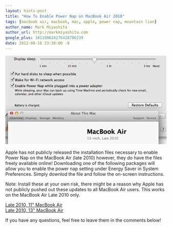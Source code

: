 ```yaml
---
layout: hints-post
title: "How To Enable Power Nap on MacBook Air 2010"
tags: [macbook air, macbook, mac, apple, power nap, mountain lion]
author_name: Mark Miyashita
author_url: http://markmiyashita.com
google_plus: 101180624276428786239
date: 2012-08-16 23:38:00 -8
---
```


<img class="clear blog-image-full-border" src="/images/power_nap.png" title="MacBook Air Power Nap">

Apple has not publicly released the installation files necessary to enable Power Nap on the MacBook Air (late 2010) however, they do have the files freely available online! Downloading one of the following packages will allow you to enable the power nap setting under Energy Saver in System Preferences. Simply downlod the file and follow the on-screen instructions.

Note: Install these at your own risk, there might be a reason why Apple has not publicly pushed out these updates to all MacBook Air users. This works on the MacBook Air Late 2010 only.

<a href="http://swcdn.apple.com/content/downloads/21/62/041-6202/bjbjgeh996zkek2kv17oxx7efn8119zzk6/2010MBA11.pkg">Late 2010, 11" MacBook Air</a><br />
<a href="http://swcdn.apple.com/content/downloads/21/62/041-6202/bjbjgeh996zkek2kv17oxx7efn8119zzk6/2010MBA13.pkg">Late 2010, 13" MacBook Air</a>

If you have any questions, feel free to leave them in the comments below!